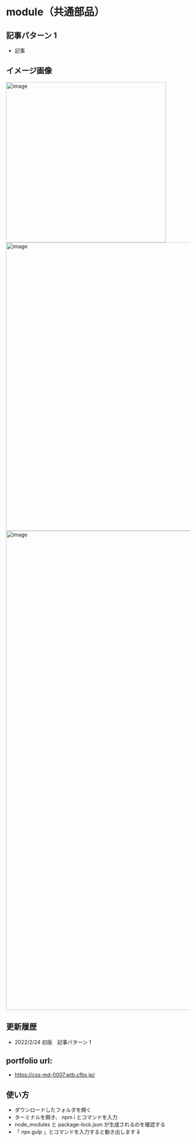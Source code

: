# module（共通部品）

## 記事パターン 1

- 記事

## イメージ画像

<img width="438" alt="image" src="https://user-images.githubusercontent.com/99580997/155553295-642f9982-520f-43b1-a8ba-72f2bfaff2ef.png">
<img width="788" alt="image" src="https://user-images.githubusercontent.com/99580997/155553039-6095dc3f-2fb4-40b1-bc27-ce449568f67f.png">
<img width="1310" alt="image" src="https://user-images.githubusercontent.com/99580997/155553178-000eb7d6-e088-470d-b9de-6b88d41f07de.png">


## 更新履歴

- 2022/2/24 初版　記事パターン 1

## portfolio url:

- https://css-md-0007.wtb.cfbx.jp/

## 使い方

- ダウンロードしたフォルダを開く
- ターミナルを開き、 npm i とコマンドを入力
- node_modules と package-lock.json が生成されるのを確認する
- 「 npx gulp 」とコマンドを入力すると動き出します
  å
